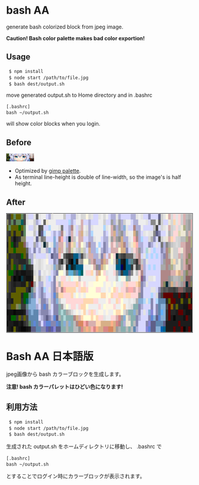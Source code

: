 # bash AA

generate bash colorized block from jpeg image.

**Caution! Bash color palette makes bad color exportion!**

## Usage

```bash
 $ npm install
 $ node start /path/to/file.jpg
 $ bash dest/output.sh
```

move generated output.sh to Home directory and in .bashrc

```
[.bashrc]
bash ~/output.sh
```

will show color blocks when you login.

## Before

![before](example/ss0.jpg)

* Optimized by [gimp palette](gimp-palette.gpl).
* As terminal line-height is double of line-width, so the image's is half height.

## After

![after](example/ss1.png)


# Bash AA 日本語版

jpeg画像から bash カラーブロックを生成します。

**注意! bash カラーパレットはひどい色になります!**

## 利用方法

```bash
 $ npm install
 $ node start /path/to/file.jpg
 $ bash dest/output.sh
```

生成された output.sh をホームディレクトリに移動し、 .bashrc で

```
[.bashrc]
bash ~/output.sh
```

とすることでログイン時にカラーブロックが表示されます。

